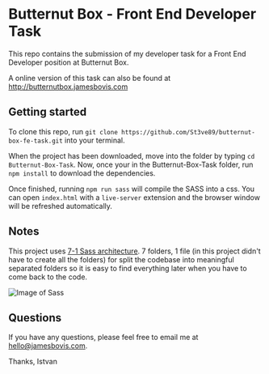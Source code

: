 # Butternut Box - Front End Developer Task

This repo contains the submission of my developer task for a Front End Developer position at Butternut Box.

A online version of this task can also be found at http://butternutbox.jamesbovis.com

## Getting started

To clone this repo, run `git clone https://github.com/St3ve89/butternut-box-fe-task.git` into your terminal.

When the project has been downloaded, move into the folder by typing `cd Butternut-Box-Task`. Now, once your in the Butternut-Box-Task folder, run `npm install` to download the dependencies.

Once finished, running `npm run sass` will compile the SASS into a css. You can open `index.html` with a `live-server` extension and the browser window will be refreshed automatically.

## Notes

This project uses [7-1 Sass architecture](https://sass-guidelin.es/#architecture). 7 folders, 1 file (in this project didn't have to create all the folders) for split the codebase into meaningful separated folders so it is easy to find everything later when you have to come back to the code.

![Image of Sass](https://d33wubrfki0l68.cloudfront.net/2cc0bf5eb77112d83166f6324013ba157139ae24/8e392/assets/images/sass-wallpaper_huge.jpg)

## Questions

If you have any questions, please feel free to email me at hello@jamesbovis.com.

Thanks,
Istvan
